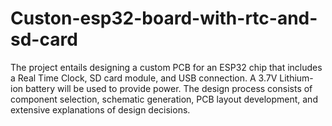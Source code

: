# Custon-esp32-board-with-rtc-and-sd-card

The project entails designing a custom PCB for an ESP32 chip that includes a Real Time Clock, SD card module, and USB connection. A 3.7V Lithium-ion battery will be used to provide power. The design process consists of component selection, schematic generation, PCB layout development, and extensive explanations of design decisions.

